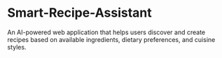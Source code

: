 # Smart-Recipe-Assistant
An AI-powered web application that helps users discover and create recipes based on available ingredients, dietary preferences, and cuisine styles.
